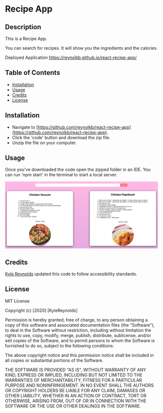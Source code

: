 # Recipe App

## Description

This is a Recipe App.

You can search for recipes. It will show you the ingredients and the calories.

Deployed Application
https://reynolkb.github.io/react-recipe-app/

## Table of Contents

* [Installation](#installation)
* [Usage](#usage)
* [Credits](#credits)
* [License](#license)

## Installation

* Navigate to [https://github.com/reynolkb/react-recipe-app](https://github.com/reynolkb/react-recipe-app). 
* Click the 'code' button and download the zip file.
* Unzip the file on your computer.

## Usage 

Once you've downloaded the code open the zipped folder in an IDE. You can run 'npm start' in the terminal to start a local server.

![screenshot of application](./screenshot.png)

## Credits

[Kyle Reynolds](https://github.com/reynolkb) updated this code to follow accessibility standards.

## License

MIT License

Copyright (c) [2020] [KyleReynolds]

Permission is hereby granted, free of charge, to any person obtaining a copy
of this software and associated documentation files (the "Software"), to deal
in the Software without restriction, including without limitation the rights
to use, copy, modify, merge, publish, distribute, sublicense, and/or sell
copies of the Software, and to permit persons to whom the Software is
furnished to do so, subject to the following conditions:

The above copyright notice and this permission notice shall be included in all
copies or substantial portions of the Software.

THE SOFTWARE IS PROVIDED "AS IS", WITHOUT WARRANTY OF ANY KIND, EXPRESS OR
IMPLIED, INCLUDING BUT NOT LIMITED TO THE WARRANTIES OF MERCHANTABILITY,
FITNESS FOR A PARTICULAR PURPOSE AND NONINFRINGEMENT. IN NO EVENT SHALL THE
AUTHORS OR COPYRIGHT HOLDERS BE LIABLE FOR ANY CLAIM, DAMAGES OR OTHER
LIABILITY, WHETHER IN AN ACTION OF CONTRACT, TORT OR OTHERWISE, ARISING FROM,
OUT OF OR IN CONNECTION WITH THE SOFTWARE OR THE USE OR OTHER DEALINGS IN THE
SOFTWARE.